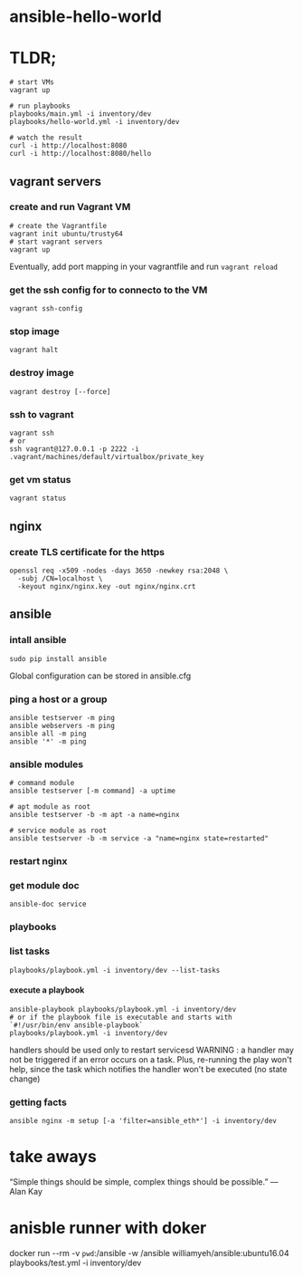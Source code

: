 # ansible-hello-world

# TLDR;
    
    # start VMs
    vagrant up
    
    # run playbooks
    playbooks/main.yml -i inventory/dev
    playbooks/hello-world.yml -i inventory/dev
    
    # watch the result
    curl -i http://localhost:8080
    curl -i http://localhost:8080/hello

## vagrant servers

### create and run Vagrant VM

    # create the Vagrantfile
    vagrant init ubuntu/trusty64
    # start vagrant servers
    vagrant up

Eventually, add port mapping in your vagrantfile and run `vagrant reload`

### get the ssh config for to connecto to the VM
    vagrant ssh-config
    
### stop image
    vagrant halt

### destroy image
    vagrant destroy [--force]

### ssh to vagrant
    vagrant ssh
    # or
    ssh vagrant@127.0.0.1 -p 2222 -i .vagrant/machines/default/virtualbox/private_key

### get vm status
    vagrant status

## nginx

### create TLS certificate for the https
    openssl req -x509 -nodes -days 3650 -newkey rsa:2048 \
      -subj /CN=localhost \
      -keyout nginx/nginx.key -out nginx/nginx.crt

## ansible

### intall ansible

    sudo pip install ansible
    
Global configuration can be stored in ansible.cfg

### ping a host or a group

    ansible testserver -m ping
    ansible webservers -m ping
    ansible all -m ping
    ansible '*' -m ping

### ansible modules

    # command module
    ansible testserver [-m command] -a uptime
    
    # apt module as root
    ansible testserver -b -m apt -a name=nginx
    
    # service module as root
    ansible testserver -b -m service -a "name=nginx state=restarted"
    

### restart nginx

### get module doc
    ansible-doc service

### playbooks

### list tasks
    playbooks/playbook.yml -i inventory/dev --list-tasks

#### execute a playbook
    ansible-playbook playbooks/playbook.yml -i inventory/dev
    # or if the playbook file is executable and starts with `#!/usr/bin/env ansible-playbook`
    playbooks/playbook.yml -i inventory/dev
    
handlers should be used only to restart servicesd
WARNING :
  a handler may not be triggered if an error occurs on a task.
  Plus, re-running the play won't help, since the task which notifies the handler won't be executed (no state change)
  
### getting facts
    ansible nginx -m setup [-a 'filter=ansible_eth*'] -i inventory/dev


# take aways

“Simple things should be simple, complex things should be possible.”
― Alan Kay



# anisble runner with doker

docker run --rm -v `pwd`:/ansible -w /ansible williamyeh/ansible:ubuntu16.04 playbooks/test.yml -i inventory/dev




